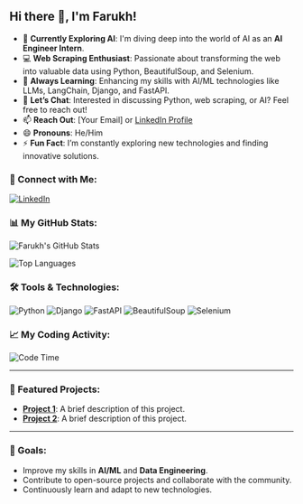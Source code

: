 ## Hi there 👋, I'm Farukh!

- 🔭 **Currently Exploring AI**: I'm diving deep into the world of AI as an **AI Engineer Intern**.
- 💻 **Web Scraping Enthusiast**: Passionate about transforming the web into valuable data using Python, BeautifulSoup, and Selenium.
- 🌱 **Always Learning**: Enhancing my skills with AI/ML technologies like LLMs, LangChain, Django, and FastAPI.
- 💬 **Let’s Chat**: Interested in discussing Python, web scraping, or AI? Feel free to reach out!
- 📫 **Reach Out**: [Your Email] or [LinkedIn Profile](https://www.linkedin.com/in/YourLinkedInProfile)
- 😄 **Pronouns**: He/Him
- ⚡ **Fun Fact**: I’m constantly exploring new technologies and finding innovative solutions.

### 🚀 Connect with Me:

[![LinkedIn](https://img.shields.io/badge/LinkedIn-FarukhJaved-blue?style=for-the-badge&logo=linkedin)](https://www.linkedin.com/in/YourLinkedInProfile)

### 📊 My GitHub Stats:

![Farukh's GitHub Stats](https://github-readme-stats.vercel.app/api?username=farukh-javed&show_icons=true&hide_title=true&count_private=true&hide=prs&theme=merko)

![Top Languages](https://github-readme-stats.vercel.app/api/top-langs/?username=farukh-javed&layout=compact&theme=merko)

### 🛠️ Tools & Technologies:

![Python](https://img.shields.io/badge/-Python-black?style=for-the-badge&logo=python)
![Django](https://img.shields.io/badge/-Django-092E20?style=for-the-badge&logo=django)
![FastAPI](https://img.shields.io/badge/-FastAPI-009688?style=for-the-badge&logo=fastapi)
![BeautifulSoup](https://img.shields.io/badge/-BeautifulSoup-009879?style=for-the-badge&logo=beautifulsoup)
![Selenium](https://img.shields.io/badge/-Selenium-43B02A?style=for-the-badge&logo=selenium)

### 📈 My Coding Activity:

![Code Time](https://img.shields.io/badge/Code%20Time-100%20hours%20-%23ffcc00?style=for-the-badge)

---

### 🌟 Featured Projects:

- [**Project 1**](https://github.com/farukh-javed/project1): A brief description of this project.
- [**Project 2**](https://github.com/farukh-javed/project2): A brief description of this project.

---

### 🎯 Goals:

- Improve my skills in **AI/ML** and **Data Engineering**.
- Contribute to open-source projects and collaborate with the community.
- Continuously learn and adapt to new technologies.

